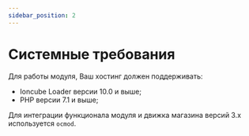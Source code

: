 ```yaml
---
sidebar_position: 2
---
```


# Системные требования

Для работы модуля, Ваш хостинг должен поддерживать:

- Ioncube Loader версии 10.0 и выше;
- PHP версии 7.1 и  выше;

Для интеграции функционала модуля и движка магазина версий 3.x используется `ocmod`.
